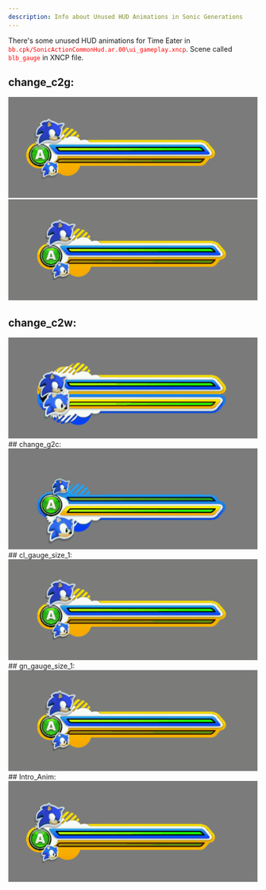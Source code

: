 ```yaml
---
description: Info about Unused HUD Animations in Sonic Generations
---
```

There's some unused HUD animations for Time Eater in <code style="color:red;">bb.cpk/SonicActionCommonHud.ar.00\ui_gameplay.xncp</code>.
Scene called <code style="color:red;">blb_gauge</code> in XNCP file.
## change_c2g:
![Alt Text](assets/GensTCRF_XNCP_blb_gauge_IntroAnim.gif)
<img src="assets/GensTCRF_XNCP_blb_gauge_change_c2g.gif" alt="change_c2g">
## change_c2w:
<img src="assets/GensTCRF_XNCP_blb_gauge_change_c2w.gif" alt="change_c2w">
## change_g2c:
<img src="assets/GensTCRF_XNCP_blb_gauge_change_g2c.gif" alt="change_g2c">
## cl_gauge_size_1:
<img src="assets/GensTCRF_XNCP_blb_gauge_cl_gauge_size_1.gif" alt="cl_gauge_size_1">
## gn_gauge_size_1:
<img src="assets/GensTCRF_XNCP_blb_gauge_gn_gauge_size_1.gif" alt="gn_gauge_size_1">
## Intro_Anim:
<img src="assets/GensTCRF_XNCP_blb_gauge_IntroAnim.gif" alt="Intro_Anim">
